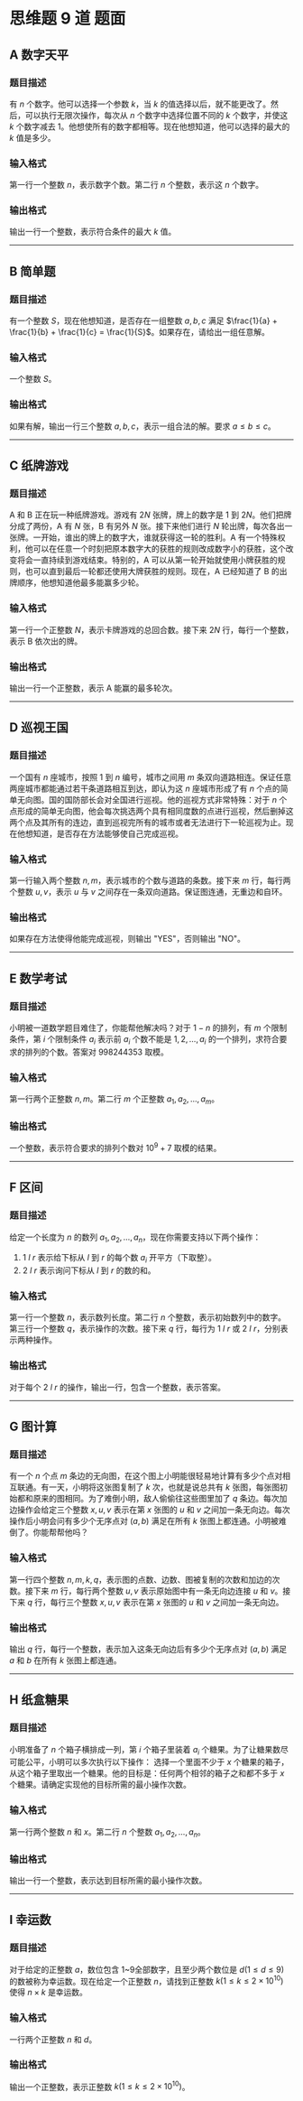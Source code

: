 # 思维题 9 道 题面

## A 数字天平

### 题目描述

有 $n$ 个数字。他可以选择一个参数 $k$，当 $k$ 的值选择以后，就不能更改了。然后，可以执行无限次操作，每次从 $n$ 个数字中选择位置不同的 $k$ 个数字，并使这 $k$ 个数字减去 $1$。他想使所有的数字都相等。现在他想知道，他可以选择的最大的 $k$ 值是多少。

### 输入格式 

第一行一个整数 $n$，表示数字个数。第二行 $n$ 个整数，表示这 $n$ 个数字。

### 输出格式 

输出一行一个整数，表示符合条件的最大 $k$ 值。

---

## B 简单题 

### 题目描述 

有一个整数 $S$，现在他想知道，是否存在一组整数 $a, b, c$ 满足 $\frac{1}{a} + \frac{1}{b} + \frac{1}{c} = \frac{1}{S}$。如果存在，请给出一组任意解。

### 输入格式 

一个整数 $S$。

### 输出格式 

如果有解，输出一行三个整数 $a, b, c$，表示一组合法的解。要求 $a \leq b \leq c$。

---

## C 纸牌游戏 

### 题目描述 

A 和 B 正在玩一种纸牌游戏。游戏有 $2N$ 张牌，牌上的数字是 1 到 $2N$。他们把牌分成了两份，A 有 $N$ 张，B 有另外 $N$ 张。接下来他们进行 $N$ 轮出牌，每次各出一张牌。一开始，谁出的牌上的数字大，谁就获得这一轮的胜利。A 有一个特殊权利，他可以在任意一个时刻把原本数字大的获胜的规则改成数字小的获胜，这个改变将会一直持续到游戏结束。特别的，A 可以从第一轮开始就使用小牌获胜的规则，也可以直到最后一轮都还使用大牌获胜的规则。现在，A 已经知道了 B 的出牌顺序，他想知道他最多能赢多少轮。

### 输入格式 

第一行一个正整数 $N$，表示卡牌游戏的总回合数。接下来 $2N$ 行，每行一个整数，表示 B 依次出的牌。

### 输出格式 

输出一行一个正整数，表示 A 能赢的最多轮次。

---

## D 巡视王国 

### 题目描述 

一个国有 $n$ 座城市，按照 1 到 $n$ 编号，城市之间用 $m$ 条双向道路相连。保证任意两座城市都能通过若干条道路相互到达，即认为这 $n$ 座城市形成了有 $n$ 个点的简单无向图。国的国防部长会对全国进行巡视。他的巡视方式非常特殊：对于 $n$ 个点形成的简单无向图，他会每次挑选两个具有相同度数的点进行巡视，然后删掉这两个点及其所有的连边，直到巡视完所有的城市或者无法进行下一轮巡视为止。现在他想知道，是否存在方法能够使自己完成巡视。

### 输入格式 

第一行输入两个整数 $n, m$，表示城市的个数与道路的条数。接下来 $m$ 行，每行两个整数 $u, v$，表示 $u$ 与 $v$ 之间存在一条双向道路。保证图连通，无重边和自环。

### 输出格式 

如果存在方法使得他能完成巡视，则输出 "YES"，否则输出 "NO"。

---

## E 数学考试 

### 题目描述 

小明被一道数学题目难住了，你能帮他解决吗？对于 $1-n$ 的排列，有 $m$ 个限制条件，第 $i$ 个限制条件 $a_i$ 表示前 $a_i$ 个数不能是 $1, 2, \dots, a_i$ 的一个排列，求符合要求的排列的个数。答案对 $998244353$ 取模。

### 输入格式 

第一行两个正整数 $n, m$。第二行 $m$ 个正整数 $a_1, a_2, \dots, a_m$。

### 输出格式 

一个整数，表示符合要求的排列个数对 $10^9 + 7$ 取模的结果。

---

## F 区间 

### 题目描述 

给定一个长度为 $n$ 的数列 $a_1, a_2, \dots, a_n$，现在你需要支持以下两个操作：

1. $1\ l\ r$ 表示给下标从 $l$ 到 $r$ 的每个数 $a_i$ 开平方（下取整）。
2. $2\ l\ r$ 表示询问下标从 $l$ 到 $r$ 的数的和。

### 输入格式 

第一行一个整数 $n$，表示数列长度。第二行 $n$ 个整数，表示初始数列中的数字。第三行一个整数 $q$，表示操作的次数。接下来 $q$ 行，每行为 $1\ l\ r$ 或 $2\ l\ r$，分别表示两种操作。

### 输出格式 

对于每个 $2\ l\ r$ 的操作，输出一行，包含一个整数，表示答案。

---

## G 图计算 

### 题目描述 

有一个 $n$ 个点 $m$ 条边的无向图，在这个图上小明能很轻易地计算有多少个点对相互联通。有一天，小明将这张图复制了 $k$ 次，也就是说总共有 $k$ 张图，每张图初始都和原来的图相同。为了难倒小明，敌人偷偷往这些图里加了 $q$ 条边。每次加边操作会给定三个整数 $x, u, v$ 表示在第 $x$ 张图的 $u$ 和 $v$ 之间加一条无向边。每次操作后小明会问有多少个无序点对 $(a, b)$ 满足在所有 $k$ 张图上都连通。小明被难倒了。你能帮帮他吗？

### 输入格式 

第一行四个整数 $n, m, k, q$，表示图的点数、边数、图被复制的次数和加边的次数。接下来 $m$ 行，每行两个整数 $u, v$ 表示原始图中有一条无向边连接 $u$ 和 $v$。接下来 $q$ 行，每行三个整数 $x, u, v$ 表示在第 $x$ 张图的 $u$ 和 $v$ 之间加一条无向边。

### 输出格式 

输出 $q$ 行，每行一个整数，表示加入这条无向边后有多少个无序点对 $(a, b)$ 满足 $a$ 和 $b$ 在所有 $k$ 张图上都连通。

---

## H 纸盒糖果 

### 题目描述 

小明准备了 $n$ 个箱子横排成一列，第 $i$ 个箱子里装着 $a_i$ 个糖果。为了让糖果数尽可能公平，小明可以多次执行以下操作： 选择一个里面不少于 $x$ 个糖果的箱子，从这个箱子里取出一个糖果。他的目标是：任何两个相邻的箱子之和都不多于 $x$ 个糖果。请确定实现他的目标所需的最小操作次数。

### 输入格式 

第一行两个整数 $n$ 和 $x$。第二行 $n$ 个整数 $a_1, a_2, \dots, a_n$。

### 输出格式 

输出一行一个整数，表示达到目标所需的最小操作次数。

---

## I 幸运数 

### 题目描述 

对于给定的正整数 $a$，数位包含 1~9全部数字，且至少两个数位是 $d(1\le d\le 9)$ 的数被称为幸运数。现在给定一个正整数 $n$，请找到正整数 $k(1\le k\le 2\times 10^{10})$ 使得 $n\times k$ 是幸运数。

### 输入格式

 一行两个正整数 $n$ 和 $d$。

### 输出格式 

输出一个正整数，表示正整数 $k(1\le k\le 2\times 10^{10})$。